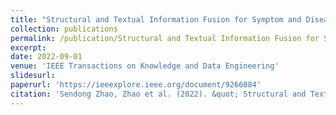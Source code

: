 ```yaml
---
title: "Structural and Textual Information Fusion for Symptom and Disease Representation Learning"
collection: publications
permalink: /publication/Structural and Textual Information Fusion for Symptom and Disease Representation Learning
excerpt: 
date: 2022-09-01
venue: 'IEEE Transactions on Knowledge and Data Engineering'
slidesurl: 
paperurl: 'https://ieeexplore.ieee.org/document/9266084'
citation: 'Sendong Zhao, Zhao et al. (2022). &quot; Structural and Textual Information Fusion for Symptom and Disease Representation Learning.&quot; <i>IEEE Transactions on Knowledge and Data Engineering</i>. 34(9).'
---
```

